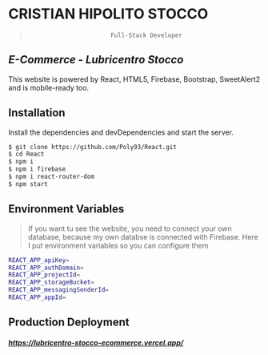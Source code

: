 # CRISTIAN HIPOLITO STOCCO
>                            Full-Stack Developer
## _E-Commerce - Lubricentro Stocco_

This website is powered by React, HTML5, Firebase, Bootstrap, SweetAlert2 and is mobile-ready too.

## Installation

Install the dependencies and devDependencies and start the server.

```sh
$ git clone https://github.com/Poly93/React.git
$ cd React
$ npm i
$ npm i firebase
$ npm i react-router-dom
$ npm start
```
## Environment Variables

>  If you want tu see the website, you need to connect your own database, because my own databse is connected with Firebase. Here I put environment variables so you can configure them
>  
```sh
REACT_APP_apiKey=
REACT_APP_authDomain=
REACT_APP_projectId=
REACT_APP_storageBucket=
REACT_APP_messagingSenderId=
REACT_APP_appId=
```

## Production Deployment

##### https://lubricentro-stocco-ecommerce.vercel.app/
